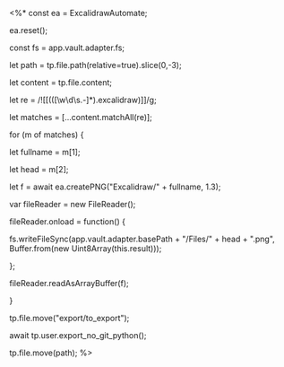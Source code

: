 <%* 
const ea = ExcalidrawAutomate;

ea.reset();

const fs = app.vault.adapter.fs;
  

let path = tp.file.path(relative=true).slice(0,-3);

let content = tp.file.content;

let re = /!\[\[(([\w\d\s\.-]*)\.excalidraw)\]\]/g;

let matches = [...content.matchAll(re)];

for (m of matches) {

let fullname = m[1];

let head = m[2];

let f = await ea.createPNG("Excalidraw/" + fullname, 1.3);

var fileReader = new FileReader();

fileReader.onload = function() {

fs.writeFileSync(app.vault.adapter.basePath + "/Files/" + head + ".png", Buffer.from(new Uint8Array(this.result)));

};

fileReader.readAsArrayBuffer(f);

}

  

tp.file.move("export/to_export");

  

await tp.user.export_no_git_python();

tp.file.move(path); %>